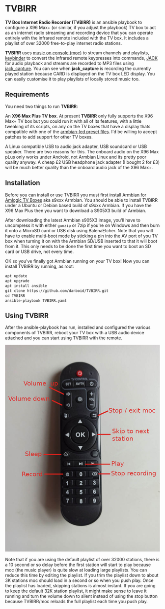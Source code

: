 # TVBIRR

**TV Box Internet Radio Recorder (TVBIRR)** is an ansible playbook to configure a X96 Max+ (or similar, if you adjust the playbook) TV box to act as an internet radio streaming and recording device that you can operate entirely with the infrared remote included with the TV box. It includes a playlist of over 32000 free-to-play internet radio stations.

**TVBIRR** uses [music on console (moc)](http://moc.daper.net/) to stream channels and playlists, [keybinder](https://github.com/elopez/keybinder.git) to convert the infrared remote keypresses into commands, [JACK](https://jackaudio.org/) for audio playback and streams are recorded to MP3 files using [jack_capture](https://github.com/kmatheussen/jack_capture). You can see when **jack_capture** is recording the currently played station because CARD is displayed on the TV box LED display. You can easily customise it to play playlists of locally stored music too.

## Requirements

You need two things to run **TVBIRR**:

An **X96 Max Plus TV box**. At present **TVBIRR** only fully supports the X96 Max+ TV box but you could run it with all of its features, with a little tweaking of its scripts, on any on the TV boxes that have a display thats compatible with one of the [armbian-led preset files](https://github.com/ophub/amlogic-s9xxx-armbian/blob/main/build-armbian/armbian-docs/led_screen_display_control.md). I'd be willing to accept patches to add support for other TV boxes.

A Linux compatible USB to audio jack adapter, USB soundcard or USB speaker. There are two reasons for this. The onboard audio on the X96 Max pLus only works under Android, not Armbian Linux and its pretty poor quality anyway. A cheap £2 USB headphone jack adapter (I bought 2 for £3) will be much better quality than the onboard audio jack of the X96 Max+.

## Installation

Before you can install or use TVBIRR you must first install [Armbian for Amlogic TV Boxes](https://github.com/ophub/amlogic-s9xxx-armbian) aka s9xxx Armbian. You should be able to install TVBIRR under a Ubuntu or Debian based build of s9xxx Armbian. If you have the X96 Max Plus then you want to download a S905X3 build of Armbian.

After downloading the latest Armbian s905X3 image, you'll have to uncompress it with either `gunzip` or 7zip if you're on Windows and then burn it onto a MicroSD card or USB disk using BalenaEtcher. Note that you will have to enable multi-boot mode by sticking a pin into the AV port of you TV box when turning it on with the Armbian SD/USB inserted to that it will boot from it. This only needs to be done the first time you want to boot an SD card or USB drive, not every time.

OK so you've finally got Armbian running on your TV box! Now you can install TVBIRR by running, as root:

```
apt update
apt upgrade
apt install ansible
git clone https://github.com/danboid/TVBIRR.git
cd TVBIRR
ansible-playbook TVBIRR.yaml
```

## Using TVBIRR

After the ansible-playbook has run, installed and configured the various components of TVBIRR, reboot your TV box with a USB audio device attached and you can start using TVBIRR with the remote.

![TVBIRR remote controls](https://github.com/danboid/TVBIRR/blob/main/images/TVBIRR-remote.jpg)

Note that if you are using the default playlist of over 32000 stations, there is a 10 second or so delay before the first station will start to play because moc (the music player) is quite slow at loading large playlists. You can reduce this time by editing the playlist. If you trim the playlist down to about 3K stations moc should load in a second or so when you push play. Once the playlist has loaded, skipping stations is almost instant. If you are going to keep the default 32K station playlist, it might make sense to leave it running and turn the volume down to silent instead of using the stop button because TVBIRR/moc reloads the full playlist each time you push play.
